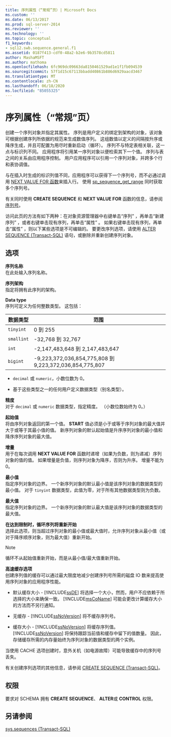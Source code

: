 ```yaml
---
title: 序列属性（“常规”页）| Microsoft Docs
ms.custom: ''
ms.date: 06/13/2017
ms.prod: sql-server-2014
ms.reviewer: ''
ms.technology: ''
ms.topic: conceptual
f1_keywords:
- sql12.swb.sequence.general.f1
ms.assetid: 0187f413-cdf0-48a2-b2e6-9b3578cd5811
author: MashaMSFT
ms.author: mathoma
ms.openlocfilehash: 6fc969dc09663da8150461529ad1e1f1fb094539
ms.sourcegitcommit: 57f1d15c67113bbadd40861b886d6929aacd3467
ms.translationtype: MT
ms.contentlocale: zh-CN
ms.lasthandoff: 06/18/2020
ms.locfileid: "85055325"
---
```

# <a name="sequence-properties-general-page"></a>序列属性（“常规”页）
  创建一个序列对象并指定其属性。 序列是用户定义的绑定到架构的对象，该对象可根据创建序列所依据的规范来生成数值序列。 这组数值以定义的间隔按升序或降序生成，并且可配置为用尽时重新启动（循环）。 序列不与特定表相关联，这一点与标识列不同。 应用程序将引用某一序列对象以便检索其下一个值。 序列与表之间的关系由应用程序控制。 用户应用程序可以引用一个序列对象，并跨多个行和表协调值。  
  
 与在插入时生成的标识列值不同，应用程序可以获得下一个序列号，而不必通过调用 [NEXT VALUE FOR 函数](/sql/t-sql/functions/next-value-for-transact-sql)来插入行。 使用 [sp_sequence_get_range](/sql/relational-databases/system-stored-procedures/sp-sequence-get-range-transact-sql) 同时获取多个序列号。  
  
 有关同时使用 **CREATE SEQUENCE** 和 **NEXT VALUE FOR** 函数的信息，请参阅 [序列号](sequence-numbers.md)。  
  
 访问此页的方法有如下两种：在对象资源管理器中右键单击“序列”  ，再单击“新建序列”  ，或者右键单击现有序列，再单击“属性”  。 如果右键单击现有序列，再单击“属性”  ，则以下某些选项是不可编辑的。 要更改序列选项，请使用 [ALTER SEQUENCE (Transact-SQL)](/sql/t-sql/statements/alter-sequence-transact-sql) 语句，或删除并重新创建序列对象。  
  
## <a name="options"></a>选项  
 **序列名称**  
 在此处输入序列名称。  
  
 **序列架构**  
 指定将拥有此序列的架构。  
  
 **Data type**  
 序列可定义为任何整数类型。 这包括：  
  
|数据类型|范围|  
|---------------|-----------|  
|`tinyint`|0 到 255|  
|`smallint`|-32,768 到 32,767|  
|`int`|-2,147,483,648 到 2,147,483,647|  
|`bigint`|-9,223,372,036,854,775,808 到 9,223,372,036,854,775,807|  
  
-   `decimal` 或 `numeric`，小数位数为 0。  
  
-   基于这些类型之一的任何用户定义数据类型（别名类型）。  
  
 **精度**  
 对于 `decimal` 或 `numeric` 数据类型，指定精度。 （小数位数始终为 0。）  
  
 **起始值**  
 将由序列对象返回的第一个值。 **START** 值必须是小于或等于序列对象的最大值并大于或等于其最小值的值。 新序列对象的默认起始值是升序序列对象的最小值和降序序列对象的最大值。  
  
 **增量**  
 用于在每次调用 **NEXT VALUE FOR** 函数时递增（如果为负数，则为递减）序列对象的值的值。 如果增量是负值，则序列对象为降序，否则为升序。 增量不能为 0。  
  
 **最小值**  
 指定序列对象的边界。 一个新序列对象的默认最小值是该序列对象的数据类型的最小值。 对于 `tinyint` 数据类型，此值为零，对于所有其他数据类型则为负数。  
  
 **最大值**  
 指定序列对象的边界。 一个新序列对象的默认最大值是该序列对象的数据类型的最大值。  
  
 **在达到限制时，循环序列将重新开始**  
 选择此选项，则当超过序列对象的最小值或最大值时，允许序列对象从最小值（或对于降序顺序对象，则为最大值）重新开始。  
  
> [!NOTE]  
>  循环不从起始值重新开始，而是从最小值/最大值重新开始。  
  
 **高速缓存选项**  
 创建序列值的缓存可以通过最大限度地减少创建序列号所需的磁盘 IO 数来提高使用序列对象的应用程序性能。  
  
-   默认缓存大小 - [!INCLUDE[ssDE](../../includes/ssde-md.md)] 将选择一个大小，然而，用户不应依赖于所选择的大小来确保一致。 [!INCLUDE[msCoName](../../includes/msconame-md.md)] 可能会更改计算缓存大小的方法而不另行通知。  
  
-   无缓存 - [!INCLUDE[ssNoVersion](../../../includes/ssnoversion-md.md)] 将不缓存序列号。  
  
-   缓存大小 - [!INCLUDE[ssNoVersion](../../../includes/ssnoversion-md.md)] 将缓存序列值。 [!INCLUDE[ssNoVersion](../../../includes/ssnoversion-md.md)] 将保持跟踪当前值和缓存中留下的值数量。 因此，存储缓存所需的内存量始终为序列对象的数据类型的两个实例。  
  
 当使用 CACHE 选项创建时，意外关机（如电源故障）可能导致缓存中的序列号丢失。  
  
 有关创建序列选项的其他信息，请参阅 [CREATE SEQUENCE (Transact-SQL)](/sql/t-sql/statements/create-sequence-transact-sql)。  
  
## <a name="permissions"></a>权限  
 要求对 SCHEMA 拥有 **CREATE SEQUENCE**、 **ALTER**或 **CONTROL** 权限。  
  
## <a name="see-also"></a>另请参阅  
 [sys.sequences (Transact-SQL)](/sql/relational-databases/system-catalog-views/sys-sequences-transact-sql)  
  
  
